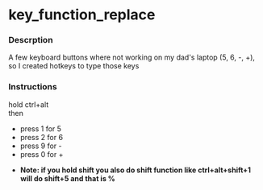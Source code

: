 # key_function_replace

<h3>Descrption</h3>
<p>A few keyboard buttons where not working on my dad's laptop (5, 6, -, +), so I created hotkeys to type those keys</p>

<h3> Instructions</h3>
hold ctrl+alt <br> then
<ul>
  <li>
press 1 for 5
    </li>
  <li>
  press 2 for 6</li>
  <li>
    press 9 for -
    </li>
  <li>
    press 0 for +
    </li>
  <li>
  
  <strong> Note: if you hold shift you also do shift function like ctrl+alt+shift+1 will do shift+5 and that is % </strong>

